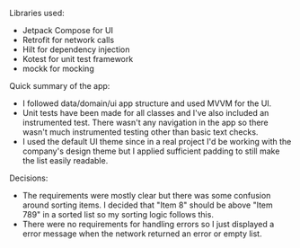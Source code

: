 Libraries used:
- Jetpack Compose for UI
- Retrofit for network calls
- Hilt for dependency injection
- Kotest for unit test framework
- mockk for mocking

Quick summary of the app:
- I followed data/domain/ui app structure and used MVVM for the UI.
- Unit tests have been made for all classes and I've also included an instrumented test. There wasn't
any navigation in the app so there wasn't much instrumented testing other than basic text checks.
- I used the default UI theme since in a real project I'd be working with the company's design theme
but I applied sufficient padding to still make the list easily readable.


Decisions:
- The requirements were mostly clear but there was some confusion around sorting items. I decided that
"Item 8" should be above "Item 789" in a sorted list so my sorting logic follows this.
- There were no requirements for handling errors so I just displayed a error message when the network
returned an error or empty list.
